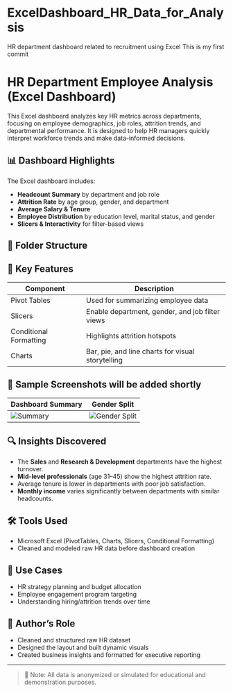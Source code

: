 # ExcelDashboard_HR_Data_for_Analysis
HR department dashboard related to recruitment using Excel 
This is my first commit
# HR Department Employee Analysis (Excel Dashboard)

This Excel dashboard analyzes key HR metrics across departments, focusing on employee demographics, job roles, attrition trends, and departmental performance. It is designed to help HR managers quickly interpret workforce trends and make data-informed decisions.

## 📊 Dashboard Highlights

The Excel dashboard includes:

- **Headcount Summary** by department and job role
- **Attrition Rate** by age group, gender, and department
- **Average Salary & Tenure**
- **Employee Distribution** by education level, marital status, and gender
- **Slicers & Interactivity** for filter-based views

## 📁 Folder Structure


## 🧠 Key Features

| Component                | Description                                       |
|--------------------------|---------------------------------------------------|
| Pivot Tables             | Used for summarizing employee data               |
| Slicers                  | Enable department, gender, and job filter views   |
| Conditional Formatting   | Highlights attrition hotspots                     |
| Charts                   | Bar, pie, and line charts for visual storytelling |

## 📸 Sample Screenshots will be added shortly 

| Dashboard Summary | Gender Split |
|-------------------|--------------|
| ![Summary](screenshots/summary_view.png) | ![Gender Split](screenshots/gender_split.png) |

## 🔍 Insights Discovered

- The **Sales** and **Research & Development** departments have the highest turnover.
- **Mid-level professionals** (age 31–45) show the highest attrition rate.
- Average tenure is lower in departments with poor job satisfaction.
- **Monthly income** varies significantly between departments with similar headcounts.

## 🛠 Tools Used

- Microsoft Excel (PivotTables, Charts, Slicers, Conditional Formatting)
- Cleaned and modeled raw HR data before dashboard creation

## 🎯 Use Cases

- HR strategy planning and budget allocation
- Employee engagement program targeting
- Understanding hiring/attrition trends over time

## 📌 Author’s Role

- Cleaned and structured raw HR dataset
- Designed the layout and built dynamic visuals
- Created business insights and formatted for executive reporting

---

> 📎 Note: All data is anonymized or simulated for educational and demonstration purposes.
